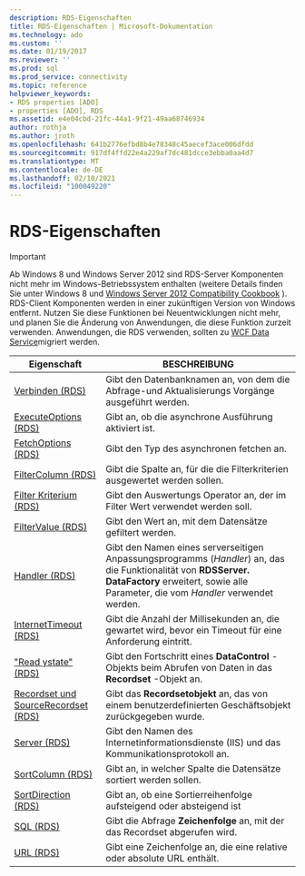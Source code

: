 ```yaml
---
description: RDS-Eigenschaften
title: RDS-Eigenschaften | Microsoft-Dokumentation
ms.technology: ado
ms.custom: ''
ms.date: 01/19/2017
ms.reviewer: ''
ms.prod: sql
ms.prod_service: connectivity
ms.topic: reference
helpviewer_keywords:
- RDS properties [ADO]
- properties [ADO], RDS
ms.assetid: e4e04cbd-21fc-44a1-9f21-49aa68746934
author: rothja
ms.author: jroth
ms.openlocfilehash: 641b2776efbd8b4e78348c45aecef3ace006dfdd
ms.sourcegitcommit: 917df4ffd22e4a229af7dc481dcce3ebba0aa4d7
ms.translationtype: MT
ms.contentlocale: de-DE
ms.lasthandoff: 02/10/2021
ms.locfileid: "100049220"
---
```

# <a name="rds-properties"></a>RDS-Eigenschaften
> [!IMPORTANT]
>  Ab Windows 8 und Windows Server 2012 sind RDS-Server Komponenten nicht mehr im Windows-Betriebssystem enthalten (weitere Details finden Sie unter Windows 8 und [Windows Server 2012 Compatibility Cookbook](https://www.microsoft.com/download/details.aspx?id=27416) ). RDS-Client Komponenten werden in einer zukünftigen Version von Windows entfernt. Nutzen Sie diese Funktionen bei Neuentwicklungen nicht mehr, und planen Sie die Änderung von Anwendungen, die diese Funktion zurzeit verwenden. Anwendungen, die RDS verwenden, sollten zu [WCF Data Service](/dotnet/framework/wcf/)migriert werden.  
  
|Eigenschaft|BESCHREIBUNG|  
|-|-|  
|[Verbinden (RDS)](./connect-property-rds.md)|Gibt den Datenbanknamen an, von dem die Abfrage-und Aktualisierungs Vorgänge ausgeführt werden.|  
|[ExecuteOptions (RDS)](./executeoptions-property-rds.md)|Gibt an, ob die asynchrone Ausführung aktiviert ist.|  
|[FetchOptions (RDS)](./fetchoptions-property-rds.md)|Gibt den Typ des asynchronen fetchen an.|  
|[FilterColumn (RDS)](./filtercolumn-property-rds.md)|Gibt die Spalte an, für die die Filterkriterien ausgewertet werden sollen.|  
|[Filter Kriterium (RDS)](./filtercriterion-property-rds.md)|Gibt den Auswertungs Operator an, der im Filter Wert verwendet werden soll.|  
|[FilterValue (RDS)](./filtervalue-property-rds.md)|Gibt den Wert an, mit dem Datensätze gefiltert werden.|  
|[Handler (RDS)](./handler-property-rds.md)|Gibt den Namen eines serverseitigen Anpassungsprogramms (*Handler*) an, das die Funktionalität von **RDSServer. DataFactory** erweitert, sowie alle Parameter, die vom *Handler* verwendet werden.|  
|[InternetTimeout (RDS)](./internettimeout-property-rds.md)|Gibt die Anzahl der Millisekunden an, die gewartet wird, bevor ein Timeout für eine Anforderung eintritt.|  
|["Read ystate" (RDS)](./readystate-property-rds.md)|Gibt den Fortschritt eines **DataControl** -Objekts beim Abrufen von Daten in das **Recordset** -Objekt an.|  
|[Recordset und SourceRecordset (RDS)](./recordset-sourcerecordset-properties-rds.md)|Gibt das **Recordsetobjekt** an, das von einem benutzerdefinierten Geschäftsobjekt zurückgegeben wurde.|  
|[Server (RDS)](./server-property-rds.md)|Gibt den Namen des Internetinformationsdienste (IIS) und das Kommunikationsprotokoll an.|  
|[SortColumn (RDS)](./sortcolumn-property-rds.md)|Gibt an, in welcher Spalte die Datensätze sortiert werden sollen.|  
|[SortDirection (RDS)](./sortdirection-property-rds.md)|Gibt an, ob eine Sortierreihenfolge aufsteigend oder absteigend ist|  
|[SQL (RDS)](./sql-property.md)|Gibt die Abfrage **Zeichenfolge** an, mit der das Recordset abgerufen wird.|  
|[URL (RDS)](./url-property-rds.md)|Gibt eine Zeichenfolge an, die eine relative oder absolute URL enthält.|
